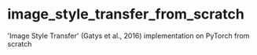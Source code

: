 # image_style_transfer_from_scratch
'Image Style Transfer' (Gatys et al., 2016) implementation on PyTorch from scratch
